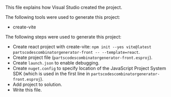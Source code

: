 This file explains how Visual Studio created the project.

The following tools were used to generate this project:
- create-vite

The following steps were used to generate this project:
- Create react project with create-vite: `npm init --yes vite@latest partscodescombinatorgenerator-front -- --template=react`.
- Create project file (`partscodescombinatorgenerator-front.esproj`).
- Create `launch.json` to enable debugging.
- Create `nuget.config` to specify location of the JavaScript Project System SDK (which is used in the first line in `partscodescombinatorgenerator-front.esproj`).
- Add project to solution.
- Write this file.
